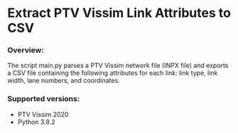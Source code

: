 # Extract PTV Vissim Link Attributes to CSV

### Overview:
The script main.py parses a PTV Vissim network file (INPX file) and exports a CSV file containing the following attributes for each link: link type, link width, lane numbers, and coordinates.

### Supported versions:
* PTV Vissim 2020
* Python 3.8.2
